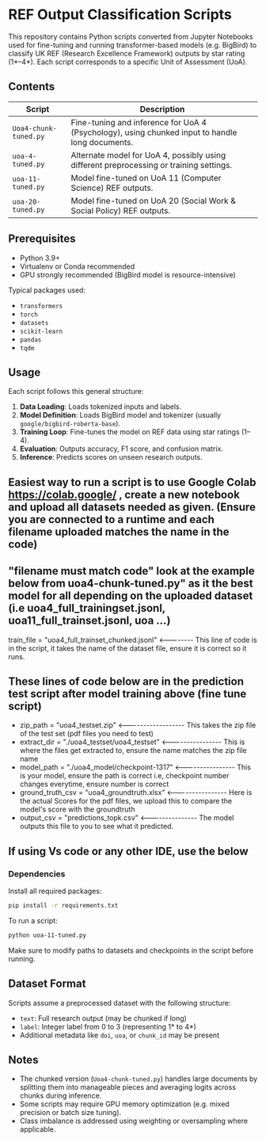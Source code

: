 # REF Output Classification Scripts

This repository contains Python scripts converted from Jupyter Notebooks used for fine-tuning and running transformer-based models (e.g. BigBird) to classify UK REF (Research Excellence Framework) outputs by star rating (1\*–4\*). Each script corresponds to a specific Unit of Assessment (UoA).

## Contents

| Script                | Description                                                                                     |
| --------------------- | ----------------------------------------------------------------------------------------------- |
| `Uoa4-chunk-tuned.py` | Fine-tuning and inference for UoA 4 (Psychology), using chunked input to handle long documents. |
| `uoa-4-tuned.py`      | Alternate model for UoA 4, possibly using different preprocessing or training settings.         |
| `uoa-11-tuned.py`     | Model fine-tuned on UoA 11 (Computer Science) REF outputs.                                      |
| `uoa-20-tuned.py`     | Model fine-tuned on UoA 20 (Social Work & Social Policy) REF outputs.                           |

## Prerequisites

* Python 3.9+
* Virtualenv or Conda recommended
* GPU strongly recommended (BigBird model is resource-intensive)

Typical packages used:

* `transformers`
* `torch`
* `datasets`
* `scikit-learn`
* `pandas`
* `tqdm`

## Usage

Each script follows this general structure:

1. **Data Loading**: Loads tokenized inputs and labels.
2. **Model Definition**: Loads BigBird model and tokenizer (usually `google/bigbird-roberta-base`).
3. **Training Loop**: Fine-tunes the model on REF data using star ratings (1–4).
4. **Evaluation**: Outputs accuracy, F1 score, and confusion matrix.
5. **Inference**: Predicts scores on unseen research outputs.

## Easiest way to run a script is to use Google Colab https://colab.google/ , create a new notebook and upload all datasets needed as given. (Ensure you are connected to a runtime and each filename uploaded matches the name in the code)

## "filename must match code" look at the example below from uoa4-chunk-tuned.py" as it the best model for all depending on the uploaded dataset (i.e uoa4_full_trainingset.jsonl, uoa11_full_trainset.jsonl, uoa ...)

train_file = "uoa4_full_trainset_chunked.jsonl"  <-------- This line of code is in the script, it takes the name of the dataset file, ensure it is correct so it runs.

## These lines of code below are in the prediction test script after model training above (fine tune script)
* zip_path = "uoa4_testset.zip"   <------------------ This takes the zip file of the test set (pdf files you need to test)
* extract_dir = "./uoa4_testset/uoa4_testset"   <---------------- This is where the files get extracted to, ensure the name matches the zip file name
* model_path = "./uoa4_model/checkpoint-1317"   <---------------- This is your model, ensure the path is correct i.e, checkpoint number changes everytime, ensure number is correct
* ground_truth_csv = "uoa4_groundtruth.xlsx"   <---------------- Here is the actual Scores for the pdf files, we upload this to compare the model's score with the groundtruth
* output_csv = "predictions_topk.csv"   <--------------- The model outputs this file to you to see what it predicted.

## If using Vs code or any other IDE, use the below
### Dependencies

Install all required packages:

```bash
pip install -r requirements.txt
```
To run a script:

```bash
python uoa-11-tuned.py
```

Make sure to modify paths to datasets and checkpoints in the script before running.

## Dataset Format

Scripts assume a preprocessed dataset with the following structure:

* `text`: Full research output (may be chunked if long)
* `label`: Integer label from 0 to 3 (representing 1\* to 4\*)
* Additional metadata like `doi`, `uoa`, or `chunk_id` may be present

## Notes

* The chunked version (`Uoa4-chunk-tuned.py`) handles large documents by splitting them into manageable pieces and averaging logits across chunks during inference.
* Some scripts may require GPU memory optimization (e.g. mixed precision or batch size tuning).
* Class imbalance is addressed using weighting or oversampling where applicable.
